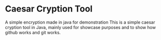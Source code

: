 # Caesar Cryption Tool
A simple encryption made in java for demonstration
This is a simple caesar cryption tool in Java, mainly used for showcase purposes and to show how github works and git works.
